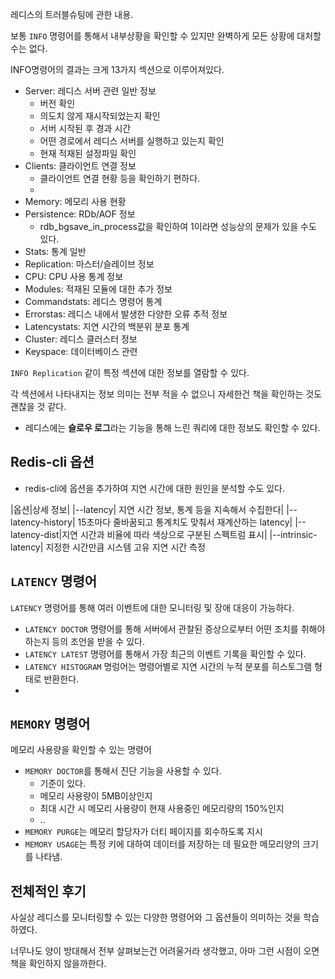 레디스의 트러블슈팅에 관한 내용.

보통 `INFO` 명령어를 통해서 내부상황을 확인할 수 있지만 완벽하게 모든 상황에 대처할 수는 없다.

INFO명령어의 결과는 크게 13가지 섹션으로 이루어져있다.

- Server: 레디스 서버 관련 일반 정보
  - 버전 확인
  - 의도치 않게 재시작되었는지 확인
  - 서버 시작된 후 경과 시간
  - 어떤 경로에서 레디스 서버를 실행하고 있는지 확인
  - 현재 적재된 설정파일 확인
- Clients: 클라이언트 연결 정보
  - 클라이언트 연결 현황 등을 확인하기 편하다.
  - 
- Memory: 메모리 사용 현황
- Persistence: RDb/AOF 정보
  - rdb_bgsave_in_process값을 확인하여 1이라면 성능상의 문제가 있을 수도 있다.
- Stats: 통계 일반
- Replication: 마스터/슬레이브 정보
- CPU: CPU 사용 통계 정보
- Modules: 적재된 모듈에 대한 추가 정보
- Commandstats: 레디스 명령어 통계
- Errorstas: 레디스 내에서 발생한 다양한 오류 추적 정보
- Latencystats: 지연 시간의 백분위 분포 통계
- Cluster: 레디스 클러스터 정보
- Keyspace: 데이터베이스 관련 

`INFO Replication` 같이 특정 섹션에 대한 정보를 열람할 수 있다.

각 섹션에서 나타내지는 정보 의미는 전부 적을 수 없으니 자세한건 책을 확인하는 것도 괜찮을 것 같다.

- 레디스에는 **슬로우 로그**라는 기능을 통해 느린 쿼리에 대한 정보도 확인할 수 있다.


## Redis-cli 옵션

- redis-cli에 옵션을 추가하여 지연 시간에 대한 원인을 분석할 수도 있다.

|옵션|상세 정보|
|--latency| 지연 시간 정보, 통계 등을 지속해서 수집한다|
|--latency-history| 15초마다 줄바꿈되고 통계치도 맞춰서 재계산하는 latency|
|--latency-dist|지연 시간과 비율에 따라 색상으로 구분된 스펙트럼 표시|
|--intrinsic-latency| 지정한 시간만큼 시스템 고유 지연 시간 측정

## `LATENCY` 명령어

`LATENCY` 명령어를 통해 여러 이벤트에 대한 모니터링 및 장애 대응이 가능하다.

- `LATENCY DOCTOR` 명령어를 통해 서버에서 관찰된 증상으로부터 어떤 조치를 취해야 하는지 등의 조언을 받을 수 있다.
- `LATENCY LATEST` 명령어를 통해서 가장 최근의 이벤트 기록을 확인할 수 있다.
- `LATENCY HISTOGRAM` 명렁어는 명령어별로 지연 시간의 누적 분포를 히스토그램 형태로 반환한다.
- 

## `MEMORY` 명령어

메모리 사용량을 확인할 수 있는 명령어

- `MEMORY DOCTOR`를 통해서 진단 기능을 사용할 수 있다.
  - 기준이 있다.
  - 메모리 사용량이 5MB이상인지
  - 최대 시간 시 메모리 사용량이 현재 사용중인 메모리량의 150%인지
  - ..
- `MEMORY PURGE`는 메모리 할당자가 더티 페이지를 회수하도록 지시
- `MEMORY USAGE`는 특정 키에 대하여 데이터를 저장하는 데 필요한 메모리양의 크기를 나타냄.


## 전체적인 후기

사실상 레디스를 모니터링할 수 있는 다양한 명령어와 그 옵션들이 의미하는 것을 학습하였다.

너무나도 양이 방대해서 전부 살펴보는건 어려울거라 생각했고, 아마 그런 시점이 오면 책을 확인하지 않을까한다.